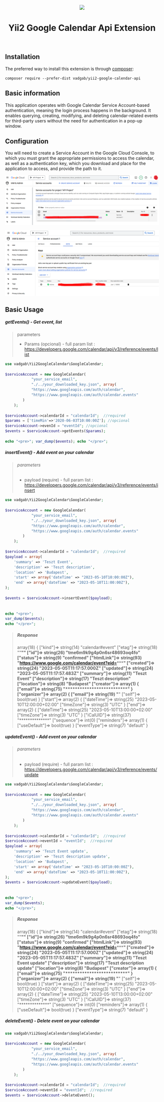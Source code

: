<p align="center">
    <a href="https://github.com/yiisoft" target="_blank">
        <img src="https://avatars0.githubusercontent.com/u/993323" height="100px">
    </a>
    <h1 align="center">Yii2 Google Calendar Api Extension</h1>
    <br>
</p>




Installation
------------

The preferred way to install this extension is through [composer](http://getcomposer.org/download/):

```
composer require --prefer-dist vadgab/yii2-google-calendar-api
```

Basic information
-----------

This application operates with Google Calendar Service Account-based  authentication, meaning the login process happens in the background. It  enables querying, creating, modifying, and deleting calendar-related  events for third-party users without the need for authentication in a  pop-up window.

## Configuration

You will need to create a Service Account in the Google Cloud Console,  to which you must grant the appropriate permissions to access the calendar, as well as a authentication key, which you download and place  for the application to access, and provide the path to it.

![image-20230505121456420](./doc/images/image-20230505121456420.png)

![image-20230505121615217](./doc/images/image-20230505121615217.png)

## Basic Usage 

##### getEvents() - Get event, list

> parameters
>
> - Params (opcional) - full param list : https://developers.google.com/calendar/api/v3/reference/events/list
>
>   

```php
use vadgab\Yii2GoogleCalendar\GoogleCalendar;

$serviceAccount = new GoogleCalendar(
            "your_service_email", 
            "./../your_downloaded_key.json", array(
            "https://www.googleapis.com/auth/calendar",
            "https://www.googleapis.com/auth/calendar.events"
        )
    );        

$serviceAccount->calendarId = "calendarId";  //required
$params = ['timeMin'=>'2020-06-03T10:00:00Z']; //opcional
$serviceAccount->evenId = "eventId"; //opcional
$events = $serviceAccount->getEvents($params);

echo "<pre>"; var_dump($events); echo "</pre>";
```

##### insertEvent() - Add event on your calendar

> ###### parameters
>
> - payload (require) - full param list : https://developers.google.com/calendar/api/v3/reference/events/insert
>
> 

```php
use vadgab\Yii2GoogleCalendar\GoogleCalendar;

$serviceAccount = new GoogleCalendar(
            "your_service_email", 
            "./../your_downloaded_key.json", array(
            "https://www.googleapis.com/auth/calendar",
            "https://www.googleapis.com/auth/calendar.events"
        )
    );        

$serviceAccount->calendarId = "calendarId";  //required
$payload = array(
    'summary' => 'Teszt Event',
    'description' => 'Teszt description',
    'location' => 'Budapest',
    'start' => array('dateTime' => "2023-05-10T10:00:00Z"),
    'end' => array('dateTime' => "2023-05-10T11:00:00Z"),
);

$events = $serviceAccount->insertEvent($payload);


echo "<pre>";
var_dump($events);
echo "</pre>";

```

> ##### Response
>
> array(18) {
>   ["kind"]=>
>   string(14) "calendar#event"
>   ["etag"]=>
>   string(18) ""************""
>   ["id"]=>
>   string(26) "tme6m9k9g4p0n6sr48693oq4fo"
>   ["status"]=>
>   string(9) "confirmed"
>   ["htmlLink"]=>
>   string(93) "https://www.google.com/calendar/event?eid=*******************************"
>   ["created"]=>
>   string(24) "2023-05-05T11:17:57.000Z"
>   ["updated"]=>
>   string(24) "2023-05-05T11:17:57.483Z"
>   ["summary"]=>
>   string(11) "Teszt Event"
>   ["description"]=>
>   string(17) "Teszt description"
>   ["location"]=>
>   string(8) "Budapest"
>   ["creator"]=>
>   array(1) {
>     ["email"]=>
>     string(75) "**************************"
>   }
>   ["organizer"]=>
>   array(2) {
>     ["email"]=>
>     string(19) "****************"
>     ["self"]=>
>     bool(true)
>   }
>   ["start"]=>
>   array(2) {
>     ["dateTime"]=>
>     string(25) "2023-05-10T12:00:00+02:00"
>     ["timeZone"]=>
>     string(3) "UTC"
>   }
>   ["end"]=>
>   array(2) {
>     ["dateTime"]=>
>     string(25) "2023-05-10T13:00:00+02:00"
>     ["timeZone"]=>
>     string(3) "UTC"
>   }
>   ["iCalUID"]=>
>   string(37) "**************"
>   ["sequence"]=>
>   int(0)
>   ["reminders"]=>
>   array(1) {
>     ["useDefault"]=>
>     bool(true)
>   }
>   ["eventType"]=>
>   string(7) "default"
> }

##### updateEvent() - Add event on your calendar

> ###### parameters
>
> - payload (require) - full param list : https://developers.google.com/calendar/api/v3/reference/events/update
>
> 

```php
use vadgab\Yii2GoogleCalendar\GoogleCalendar;

$serviceAccount = new GoogleCalendar(
            "your_service_email", 
            "./../your_downloaded_key.json", array(
            "https://www.googleapis.com/auth/calendar",
            "https://www.googleapis.com/auth/calendar.events"
        )
    );        

$serviceAccount->calendarId = "calendarId";  //required
$serviceAccount->eventId = "eventId";  //required
$payload = array(
    'summary' => 'Teszt Event update',
    'description' => 'Teszt description update',
    'location' => 'Budapest',
    'start' => array('dateTime' => "2023-05-10T10:00:00Z"),
    'end' => array('dateTime' => "2023-05-10T11:00:00Z"),
);
$events = $serviceAccount->updateEvent($payload);


echo "<pre>";
var_dump($events);
echo "</pre>";

```

> ##### Response
>
> array(18) {
>   ["kind"]=>
>   string(14) "calendar#event"
>   ["etag"]=>
>   string(18) ""************""
>   ["id"]=>
>   string(26) "tme6m9k9g4p0n6sr48693oq4fo"
>   ["status"]=>
>   string(9) "confirmed"
>   ["htmlLink"]=>
>   string(93) "https://www.google.com/calendar/event?eid=*******************************"
>   ["created"]=>
>   string(24) "2023-05-05T11:17:57.000Z"
>   ["updated"]=>
>   string(24) "2023-05-05T11:17:57.483Z"
>   ["summary"]=>
>   string(11) "Teszt Event update"
>   ["description"]=>
>   string(17) "Teszt description update"
>   ["location"]=>
>   string(8) "Budapest"
>   ["creator"]=>
>   array(1) {
>     ["email"]=>
>     string(75) "**************************"
>   }
>   ["organizer"]=>
>   array(2) {
>     ["email"]=>
>     string(19) "****************"
>     ["self"]=>
>     bool(true)
>   }
>   ["start"]=>
>   array(2) {
>     ["dateTime"]=>
>     string(25) "2023-05-10T12:00:00+02:00"
>     ["timeZone"]=>
>     string(3) "UTC"
>   }
>   ["end"]=>
>   array(2) {
>     ["dateTime"]=>
>     string(25) "2023-05-10T13:00:00+02:00"
>     ["timeZone"]=>
>     string(3) "UTC"
>   }
>   ["iCalUID"]=>
>   string(37) "**************"
>   ["sequence"]=>
>   int(0)
>   ["reminders"]=>
>   array(1) {
>     ["useDefault"]=>
>     bool(true)
>   }
>   ["eventType"]=>
>   string(7) "default"
> }

##### deleteEvent() - Delete event on your calendar

```php
use vadgab\Yii2GoogleCalendar\GoogleCalendar;

$serviceAccount = new GoogleCalendar(
            "your_service_email", 
            "./../your_downloaded_key.json", array(
            "https://www.googleapis.com/auth/calendar",
            "https://www.googleapis.com/auth/calendar.events"
        )
    );        

$serviceAccount->calendarId = "calendarId";  //required
$serviceAccount->eventId = "eventId";  //required
$events = $serviceAccount->deleteEvent();


```

##### 
